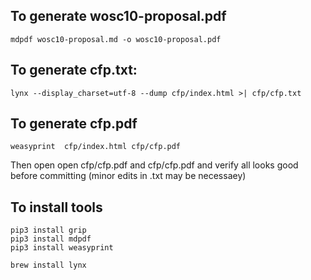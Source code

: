 
## To generate wosc10-proposal.pdf

```
mdpdf wosc10-proposal.md -o wosc10-proposal.pdf
```

## To generate cfp.txt:

```
lynx --display_charset=utf-8 --dump cfp/index.html >| cfp/cfp.txt
```

## To generate cfp.pdf

```
weasyprint  cfp/index.html cfp/cfp.pdf
```

Then open open cfp/cfp.pdf and cfp/cfp.pdf and verify all looks good before committing (minor edits in .txt may be necessaey)




## To install tools

```
pip3 install grip
pip3 install mdpdf
pip3 install weasyprint
```

```
brew install lynx
```

